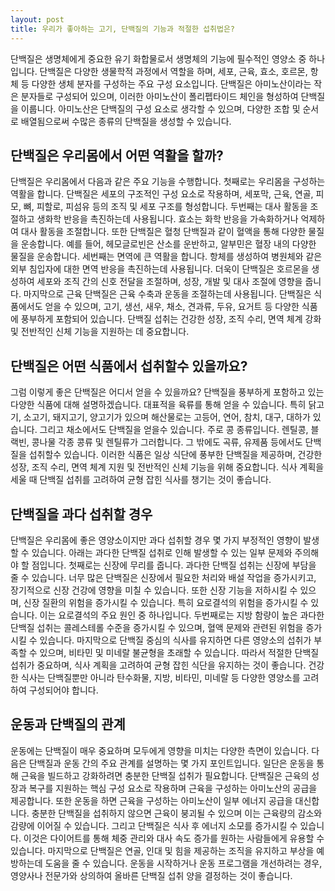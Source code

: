 ```yaml
---
layout: post
title: 우리가 좋아하는 고기, 단백질의 기능과 적절한 섭취법은?
---
```


단백질은 생명체에게 중요한 유기 화합물로서 생명체의 기능에 필수적인 영양소 중 하나입니다. 단백질은 다양한 생물학적 과정에서 역할을 하며, 세포, 근육, 효소, 호르몬, 항체 등 다양한 생체 분자를 구성하는 주요 구성 요소입니다. 단백질은 아미노산이라는 작은 분자들로 구성되어 있으며, 이러한 아미노산이 폴리펩타이드 체인을 형성하여 단백질을 이룹니다. 아미노산은 단백질의 구성 요소로 생각할 수 있으며, 다양한 조합 및 순서로 배열됨으로써 수많은 종류의 단백질을 생성할 수 있습니다.


<h2>단백질은 우리몸에서 어떤 역활을 할까?</h2>
단백질은 우리몸에서 다음과 같은 주요 기능을 수행합니다. 첫째로는 우리몸을 구성하는 역활을 합니다. 단백질은 세포의 구조적인 구성 요소로 작용하며, 세포막, 근육, 연골, 피모, 뼈, 피할로, 피섬유 등의 조직 및 세포 구조를 형성합니다. 두번째는 대사 활동을 조절하고 생화학 반응을 촉진하는데 사용됩니다. 효소는 화학 반응을 가속화하거나 억제하여 대사 활동을 조절합니다. 또한 단백질은 혈청 단백질과 같이 혈액을 통해 다양한 물질을 운송합니다. 예를 들어, 헤모글로빈은 산소를 운반하고, 알부민은 혈장 내의 다양한 물질을 운송합니다. 세번째는 면역에 큰 역활을 합니다. 항체를 생성하여 병원체와 같은 외부 침입자에 대한 면역 반응을 촉진하는데 사용됩니다. 더욱이 단백질은 호르몬을 생성하여 세포와 조직 간의 신호 전달을 조절하며, 성장, 개발 및 대사 조절에 영향을 줍니다. 마지막으로 근육 단백질은 근육 수축과 운동을 조절하는데 사용됩니다. 단백질은 식품에서도 얻을 수 있으며, 고기, 생선, 새우, 채소, 견과류, 두유, 요거트 등 다양한 식품에 풍부하게 포함되어 있습니다. 단백질 섭취는 건강한 성장, 조직 수리, 면역 체계 강화 및 전반적인 신체 기능을 지원하는 데 중요합니다.


<h2>단백질은 어떤 식품에서 섭취할수 있을까요?</h2>
그럼 이렇게 좋은 단백질은 어디서 얻을 수 있을까요? 단백질을 풍부하게 포함하고 있는 다양한 식품에 대해 설명하겠습니다. 대표적을 육류를 통해 얻을 수 있습니다. 특히 닭고기, 소고기, 돼지고기, 양고기가 있으며 해산물로는 고등어, 연어, 참치, 대구, 대하가 있습니다. 그리고 채소에서도 단백질을 얻을수 있습니다. 주로 콩 종류입니다. 렌틸콩, 블랙빈, 콩나물 각종 콩류 및 렌틸류가 그러합니다. 그 밖에도 곡류, 유제품 등에서도 단백질을 섭취할수 있습니다. 이러한 식품은 일상 식단에 풍부한 단백질을 제공하며, 건강한 성장, 조직 수리, 면역 체계 지원 및 전반적인 신체 기능을 위해 중요합니다. 식사 계획을 세울 때 단백질 섭취를 고려하여 균형 잡힌 식사를 챙기는 것이 좋습니다.


<h2>단백질을 과다 섭취할 경우</h2>
단백질은 우리몸에 좋은 영양소이지만 과다 섭취할 경우 몇 가지 부정적인 영향이 발생할 수 있습니다. 아래는 과다한 단백질 섭취로 인해 발생할 수 있는 일부 문제와 주의해야 할 점입니다. 첫째로는 신장에 무리를 줍니다. 과다한 단백질 섭취는 신장에 부담을 줄 수 있습니다. 너무 많은 단백질은 신장에서 필요한 처리와 배설 작업을 증가시키고, 장기적으로 신장 건강에 영향을 미칠 수 있습니다. 또한 신장 기능을 저하시킬 수 있으며, 신장 질환의 위험을 증가시킬 수 있습니다. 특히 요로결석의 위험을 증가시킬 수 있습니다. 이는 요로결석의 주요 원인 중 하나입니다. 두번째로는 지방 함량이 높은 과다한 단백질 섭취는 콜레스테롤 수준을 증가시킬 수 있으며, 혈액 문제와 관련된 위험을 증가시킬 수 있습니다. 마지막으로 단백질 중심의 식사를 유지하면 다른 영양소의 섭취가 부족할 수 있으며, 비타민 및 미네랄 불균형을 초래할 수 있습니다. 따라서 적절한 단백질 섭취가 중요하며, 식사 계획을 고려하여 균형 잡힌 식단을 유지하는 것이 좋습니다. 건강한 식사는 단백질뿐만 아니라 탄수화물, 지방, 비타민, 미네랄 등 다양한 영양소를 고려하여 구성되어야 합니다.


<h2>운동과 단백질의 관계</h2>
운동에는 단백질이 매우 중요하며 모두에게 영향을 미치는 다양한 측면이 있습니다. 다음은 단백질과 운동 간의 주요 관계를 설명하는 몇 가지 포인트입니다. 일단은 운동을 통해 근육을 빌드하고 강화하려면 충분한 단백질 섭취가 필요합니다. 단백질은 근육의 성장과 복구를 지원하는 핵심 구성 요소로 작용하며 근육을 구성하는 아미노산의 공급을 제공합니다. 또한 운동을 하면 근육을 구성하는 아미노산이 일부 에너지 공급을 대신합니다. 충분한 단백질을 섭취하지 않으면 근육이 붕괴될 수 있으며 이는 근육량의 감소와 감량에 이어질 수 있습니다. 그리고 단백질은 식사 후 에너지 소모를 증가시킬 수 있습니다. 이것은 다이어트를 통해 체중 관리와 대사 속도 증가를 원하는 사람들에게 유용할 수 있습니다. 마지막으로 단백질은 연골, 인대 및 힘을 제공하는 조직을 유지하고 부상을 예방하는데 도움을 줄 수 있습니다. 운동을 시작하거나 운동 프로그램을 개선하려는 경우, 영양사나 전문가와 상의하여 올바른 단백질 섭취 양을 결정하는 것이 좋습니다.
